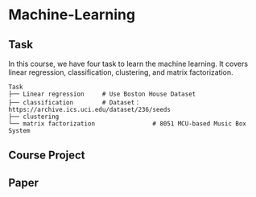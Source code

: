 # Machine-Learning
## Task
In this course, we have four task to learn the machine learning. It covers linear regression, classification, clustering, and matrix factorization.

```
Task
├── Linear regression     # Use Boston House Dataset
├── classification        # Dataset：https://archive.ics.uci.edu/dataset/236/seeds 
├── clustering
└── matrix factorization                # 8051 MCU-based Music Box System

```



## Course Project


## Paper
